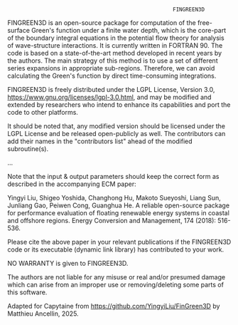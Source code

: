 
                                                        FINGREEN3D

FINGREEN3D is an open-source package for computation of the free-surface Green's function under a finite water depth, which is the core-part of the boundary integral equations in the potential flow theory for analysis of wave-structure interactions. It is currently written in FORTRAN 90. The code is based on a state-of-the-art method developed in recent years by the authors. The main strategy of this method is to use a set of different series expansions in appropriate sub-regions. Therefore, we can avoid calculating the Green's function by direct time-consuming integrations.

FINGREEN3D is freely distributed under the LGPL License, Version 3.0, https://www.gnu.org/licenses/lgpl-3.0.html, and may be modified and
extended by researchers who intend to enhance its capabilities and port the code to other platforms.

It should be noted that, any modified version should be licensed under the LGPL License and be released open-publicly as well. The contributors can add their names in the "contributors list" ahead of the modified subroutine(s).

...

Note that the input & output parameters should keep the correct form as described in the accompanying ECM paper:

Yingyi Liu, Shigeo Yoshida, Changhong Hu, Makoto Sueyoshi, Liang Sun, Junliang Gao, Peiwen Cong, Guanghua He. A reliable open-source package for performance evaluation of floating renewable energy systems in coastal and offshore regions. Energy Conversion and Management, 174 (2018): 516-536.

Please cite the above paper in your relevant publications if the FINGREEN3D code or its executable (dynamic link library) has contributed to your work.

NO WARRANTY is given to FINGREEN3D.

The authors are not liable for any misuse or real and/or presumed damage which can arise from an improper use or removing/deleting some
parts of this software.

Adapted for Capytaine from https://github.com/YingyiLiu/FinGreen3D by Matthieu Ancellin, 2025.
